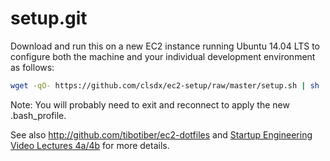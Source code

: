 setup.git
=========
Download and run this on a new EC2 instance running Ubuntu 14.04 LTS to
configure both the machine and your individual development environment as
follows:

```sh
wget -qO- https://github.com/clsdx/ec2-setup/raw/master/setup.sh | sh
```

Note: You will probably need to exit and reconnect to apply the new .bash_profile.

See also http://github.com/tibotiber/ec2-dotfiles and
[Startup Engineering Video Lectures 4a/4b](https://class.coursera.org/startup-001/lecture/index)
for more details.





